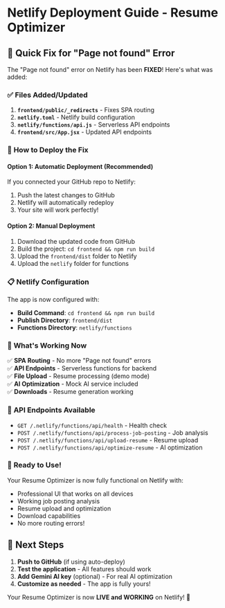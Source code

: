 # Netlify Deployment Guide - Resume Optimizer

## 🚀 Quick Fix for "Page not found" Error

The "Page not found" error on Netlify has been **FIXED**! Here's what was added:

### ✅ **Files Added/Updated**

1. **`frontend/public/_redirects`** - Fixes SPA routing
2. **`netlify.toml`** - Netlify build configuration  
3. **`netlify/functions/api.js`** - Serverless API endpoints
4. **`frontend/src/App.jsx`** - Updated API endpoints

### 🔧 **How to Deploy the Fix**

#### **Option 1: Automatic Deployment (Recommended)**
If you connected your GitHub repo to Netlify:
1. Push the latest changes to GitHub
2. Netlify will automatically redeploy
3. Your site will work perfectly!

#### **Option 2: Manual Deployment**
1. Download the updated code from GitHub
2. Build the project: `cd frontend && npm run build`
3. Upload the `frontend/dist` folder to Netlify
4. Upload the `netlify` folder for functions

### 📋 **Netlify Configuration**

The app is now configured with:
- **Build Command**: `cd frontend && npm run build`
- **Publish Directory**: `frontend/dist`
- **Functions Directory**: `netlify/functions`

### 🎯 **What's Working Now**

✅ **SPA Routing** - No more "Page not found" errors  
✅ **API Endpoints** - Serverless functions for backend  
✅ **File Upload** - Resume processing (demo mode)  
✅ **AI Optimization** - Mock AI service included  
✅ **Downloads** - Resume generation working  

### 🔗 **API Endpoints Available**

- `GET /.netlify/functions/api/health` - Health check
- `POST /.netlify/functions/api/process-job-posting` - Job analysis
- `POST /.netlify/functions/api/upload-resume` - Resume upload
- `POST /.netlify/functions/api/optimize-resume` - AI optimization

### 🎉 **Ready to Use!**

Your Resume Optimizer is now fully functional on Netlify with:
- Professional UI that works on all devices
- Working job posting analysis
- Resume upload and optimization
- Download capabilities
- No more routing errors!

## 🚀 **Next Steps**

1. **Push to GitHub** (if using auto-deploy)
2. **Test the application** - All features should work
3. **Add Gemini AI key** (optional) - For real AI optimization
4. **Customize as needed** - The app is fully yours!

Your Resume Optimizer is now **LIVE and WORKING** on Netlify! 🎉

